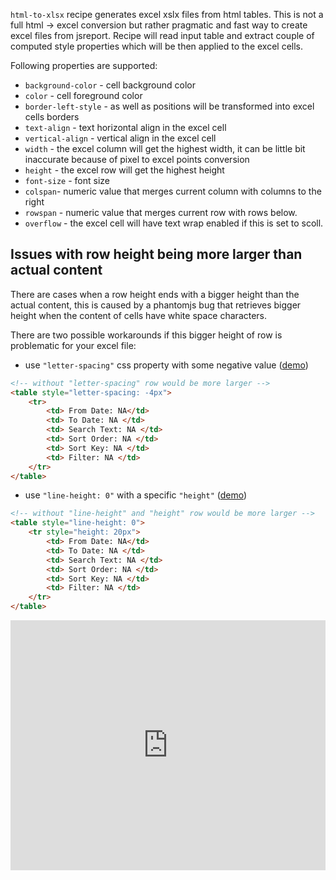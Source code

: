 `html-to-xlsx` recipe generates excel xslx files from html tables. This is not a full html -> excel conversion but rather pragmatic and fast way to create excel files from jsreport. Recipe will read input table and extract couple of computed style properties which will be then applied to the excel cells.

Following properties are supported:

- `background-color` - cell background color
- `color` - cell foreground color
- `border-left-style` - as well as positions will be transformed into excel cells borders
- `text-align` - text horizontal align in the excel cell
- `vertical-align` - vertical align in the excel cell
- `width` - the excel column will get the highest width, it can be little bit inaccurate because of pixel to excel points conversion
- `height` - the excel row will get the highest height
- `font-size` - font size
- `colspan`- numeric value that merges current column with columns to the right
- `rowspan` - numeric value that merges current row with rows below.
- `overflow` - the excel cell will have text wrap enabled if this is set to scoll.

## Issues with row height being more larger than actual content

There are cases when a row height ends with a bigger height than the actual content, this is caused by a phantomjs bug that retrieves bigger height when the content of cells have white space characters.

There are two possible workarounds if this bigger height of row is problematic for your excel file:

- use `"letter-spacing"` css property with some negative value ([demo](https://playground.jsreport.net/studio/workspace/H1c7vr8Cb/30))

```html
<!-- without "letter-spacing" row would be more larger -->
<table style="letter-spacing: -4px">
    <tr>
        <td> From Date: NA</td>
        <td> To Date: NA </td>
        <td> Search Text: NA </td>
        <td> Sort Order: NA </td>
        <td> Sort Key: NA </td>
        <td> Filter: NA </td>
    </tr>
</table>
```

- use `"line-height: 0"` with a specific `"height"` ([demo](https://playground.jsreport.net/studio/workspace/H1c7vr8Cb/31))

```html
<!-- without "line-height" and "height" row would be more larger -->
<table style="line-height: 0">
    <tr style="height: 20px">
        <td> From Date: NA</td>
        <td> To Date: NA </td>
        <td> Search Text: NA </td>
        <td> Sort Order: NA </td>
        <td> Sort Key: NA </td>
        <td> Filter: NA </td>
    </tr>
</table>
```

<iframe src='https://playground.jsreport.net/studio/workspace/Y3BG0fnPa/1201?embed=1' width="100%" height="400" frameborder="0"></iframe>
